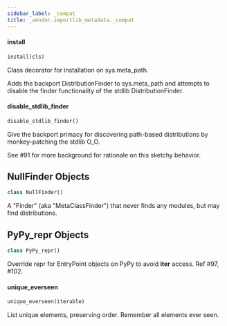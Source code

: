 ```yaml
---
sidebar_label: _compat
title: _vendor.importlib_metadata._compat
---
```


#### install

```python
install(cls)
```

Class decorator for installation on sys.meta_path.

Adds the backport DistributionFinder to sys.meta_path and
attempts to disable the finder functionality of the stdlib
DistributionFinder.

#### disable\_stdlib\_finder

```python
disable_stdlib_finder()
```

Give the backport primacy for discovering path-based distributions
by monkey-patching the stdlib O_O.

See #91 for more background for rationale on this sketchy
behavior.

## NullFinder Objects

```python
class NullFinder()
```

A &quot;Finder&quot; (aka &quot;MetaClassFinder&quot;) that never finds any modules,
but may find distributions.

## PyPy\_repr Objects

```python
class PyPy_repr()
```

Override repr for EntryPoint objects on PyPy to avoid __iter__ access.
Ref #97, #102.

#### unique\_everseen

```python
unique_everseen(iterable)
```

List unique elements, preserving order. Remember all elements ever seen.

